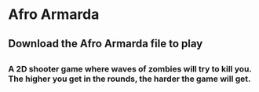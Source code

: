<html>
<head>
<title> </title>
</head>

<body> 
	<h1> Afro Armarda </h1>
	<h2> Download the Afro Armarda file to play <h2>
	<h3> A 2D shooter game where waves of zombies will try to kill you.
	     The higher you get in the rounds, the harder the game will get.</h3>
</body>


</html>

